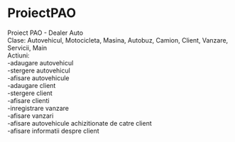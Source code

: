 # ProiectPAO
Proiect PAO - Dealer Auto  
Clase: Autovehicul, Motocicleta, Masina, Autobuz, Camion, Client, Vanzare, Servicii, Main  
Actiuni:  
-adaugare autovehicul  
-stergere autovehicul  
-afisare autovehicule  
-adaugare client  
-stergere client  
-afisare clienti  
-inregistrare vanzare  
-afisare vanzari  
-afisare autovehicule achizitionate de catre client  
-afisare informatii despre client  
